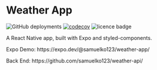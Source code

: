 # Weather App

![GitHub deployments](https://img.shields.io/github/deployments/samuelko123/weather-app/production?label=vercel&logo=vercel)
[![codecov](https://codecov.io/gh/samuelko123/weather-app/branch/main/graph/badge.svg?token=VUBC6XWZLT)](https://codecov.io/gh/samuelko123/weather-app)
![licence badge](https://img.shields.io/github/license/samuelko123/weather-app)

<p>A React Native app, built with Expo and styled-components.</p>
<p>Expo Demo: https://expo.dev/@samuelko123/weather-app/</p>
<p>Back End: https://github.com/samuelko123/weather-api/</p>
